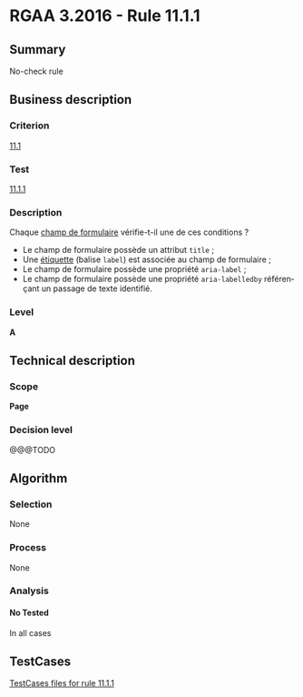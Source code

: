 # RGAA 3.2016 - Rule 11.1.1

## Summary
No-check rule


## Business description

### Criterion
[11.1](http://references.modernisation.gouv.fr/rgaa-accessibilite/criteres.html#crit-11-1)

### Test
[11.1.1](http://references.modernisation.gouv.fr/rgaa-accessibilite/criteres.html#test-11-1-1)

### Description
<div lang="fr">Chaque <a href="http://references.modernisation.gouv.fr/rgaa-accessibilite/glossaire.html#champ-de-saisie-de-formulaire">champ de formulaire</a> v&#xE9;rifie-t-il une de ces conditions&nbsp;? <ul><li>Le champ de formulaire poss&#xE8;de un attribut <code lang="en">title</code>&nbsp;;</li> <li>Une <a href="http://references.modernisation.gouv.fr/rgaa-accessibilite/glossaire.html#tiquette-de-champs-de-formulaire">&#xE9;tiquette</a> (balise <code lang="en">label</code>) est associ&#xE9;e au champ de formulaire&nbsp;;</li> <li>Le champ de formulaire poss&#xE8;de une propri&#xE9;t&#xE9; <code lang="en">aria-label</code>&nbsp;;</li> <li>Le champ de formulaire poss&#xE8;de une propri&#xE9;t&#xE9; <code lang="en">aria-labelledby</code> r&#xE9;f&#xE9;ren&#xE7;ant un passage de texte identifi&#xE9;.</li> </ul></div>

### Level
**A**


## Technical description

### Scope
**Page**

### Decision level
@@@TODO


## Algorithm

### Selection
None

### Process
None

### Analysis

#### No Tested
In all cases


##  TestCases

[TestCases files for rule 11.1.1](https://github.com/Asqatasun/Asqatasun/tree/develop/rules/rules-rgaa3.2016/src/test/resources/testcases/rgaa32016/Rgaa32016Rule110101/)


